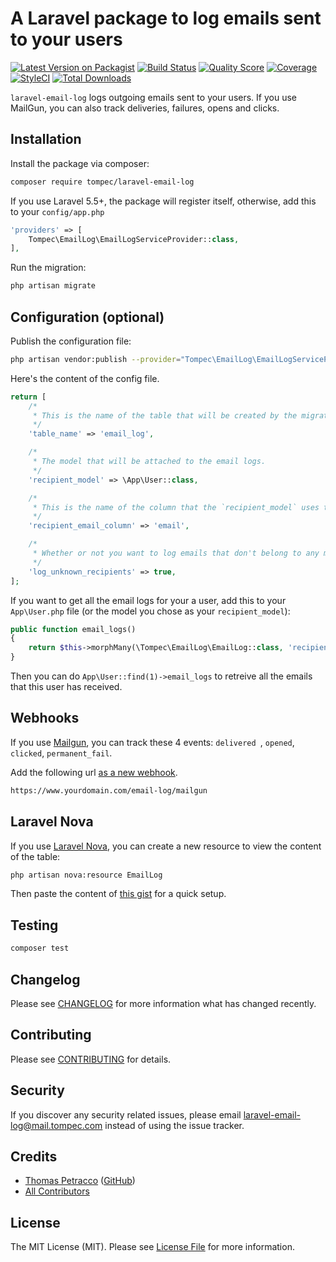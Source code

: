 # A Laravel package to log emails sent to your users

[![Latest Version on Packagist](https://img.shields.io/packagist/v/tompec/laravel-email-log.svg?style=flat-square)](https://packagist.org/packages/tompec/laravel-email-log)
[![Build Status](https://img.shields.io/travis/tompec/laravel-email-log/master.svg?style=flat-square)](https://travis-ci.org/tompec/laravel-email-log)
[![Quality Score](https://img.shields.io/scrutinizer/g/tompec/laravel-email-log.svg?style=flat-square)](https://scrutinizer-ci.com/g/tompec/laravel-email-log)
[![Coverage](https://img.shields.io/scrutinizer/coverage/g/tompec/laravel-email-log?style=flat-square)](https://scrutinizer-ci.com/g/tompec/laravel-email-log)
[![StyleCI](https://styleci.io/repos/231732412/shield)](https://styleci.io/repos/231732412)
[![Total Downloads](https://img.shields.io/packagist/dt/tompec/laravel-email-log.svg?style=flat-square)](https://packagist.org/packages/tompec/laravel-email-log)

`laravel-email-log` logs outgoing emails sent to your users.
If you use MailGun, you can also track deliveries, failures, opens and clicks.

## Installation

Install the package via composer:

```bash
composer require tompec/laravel-email-log
```

If you use Laravel 5.5+, the package will register itself, otherwise, add this to your `config/app.php`

``` php
'providers' => [
    Tompec\EmailLog\EmailLogServiceProvider::class,
],
```

Run the migration:

```bash
php artisan migrate
```

## Configuration (optional)

Publish the configuration file:

```bash
php artisan vendor:publish --provider="Tompec\EmailLog\EmailLogServiceProvider"
```

Here's the content of the config file.
```php
return [
    /*
     * This is the name of the table that will be created by the migration.
     */
    'table_name' => 'email_log',

    /*
     * The model that will be attached to the email logs.
     */
    'recipient_model' => \App\User::class,

    /*
     * This is the name of the column that the `recipient_model` uses to store the email address.
     */
    'recipient_email_column' => 'email',

    /*
     * Whether or not you want to log emails that don't belong to any model
     */
    'log_unknown_recipients' => true,
];
```

If you want to get all the email logs for your a user, add this to your `App\User.php` file (or the model you chose as your `recipient_model`):

```php
public function email_logs()
{
    return $this->morphMany(\Tompec\EmailLog\EmailLog::class, 'recipient');
}
```

Then you can do `App\User::find(1)->email_logs` to retreive all the emails that this user has received.

## Webhooks

If you use [Mailgun](https://www.mailgun.com/), you can track these 4 events: `delivered `, `opened`, `clicked`, `permanent_fail`.

Add the following url [as a new webhook](https://documentation.mailgun.com/en/latest/user_manual.html#webhooks).

``` bash
https://www.yourdomain.com/email-log/mailgun
```

## Laravel Nova
If you use [Laravel Nova](https://nova.laravel.com/), you can create a new resource to view the content of the table:

``` bash
php artisan nova:resource EmailLog
```
Then paste the content of [this gist](https://gist.github.com/tompec/53108f575aa277102fdcca5e14543c06) for a quick setup.

## Testing

``` bash
composer test
```

## Changelog

Please see [CHANGELOG](CHANGELOG.md) for more information what has changed recently.

## Contributing

Please see [CONTRIBUTING](CONTRIBUTING.md) for details.

## Security

If you discover any security related issues, please email laravel-email-log@mail.tompec.com instead of using the issue tracker.

## Credits

- [Thomas Petracco](https://www.tompec.com/) ([GitHub](https://github.com/tompec))
- [All Contributors](../../contributors)

## License

The MIT License (MIT). Please see [License File](LICENSE.md) for more information.
